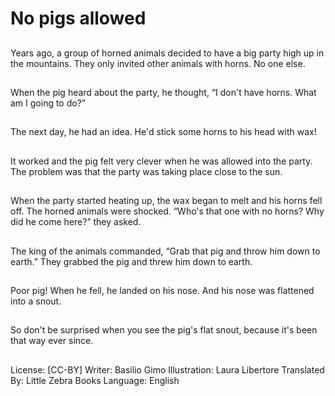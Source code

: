 # No pigs allowed

##
Years ago, a group of horned
animals decided to have a big
party high up in the mountains.
They only invited other animals
with horns. No one else.

##
When the pig heard about the
party, he thought, “I don't have
horns. What am I going to do?”

##
The next day, he had an idea.
He'd stick some horns to his
head with wax!

##
It worked and the pig felt very
clever when he was allowed
into the party. The problem was
that the party was taking place
close to the sun.

##
When the party started heating
up, the wax began to melt and
his horns fell off.
The horned animals were
shocked. “Who's that one with
no horns? Why did he come
here?” they asked.

##
The king of the animals
commanded, “Grab that pig and
throw him down to earth.”
They grabbed the pig and threw
him down to earth.

##
Poor pig! When he fell, he
landed on his nose. And his
nose was flattened into a snout.

##
So don't be surprised when you
see the pig's flat snout,
because it's been that way ever
since.

##
License: [CC-BY]
Writer: Basilio Gimo
Illustration: Laura Libertore
Translated By: Little Zebra Books
Language: English
